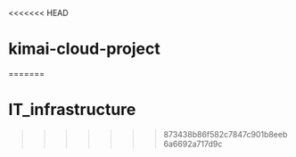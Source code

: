 <<<<<<< HEAD
# kimai-cloud-project
=======
# IT_infrastructure
>>>>>>> 873438b86f582c7847c901b8eeb6a6692a717d9c
